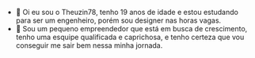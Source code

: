 - 👋 Oi eu sou o Theuzin78, tenho 19 anos de idade e estou estudando para ser um engenheiro, porém sou designer nas horas vagas.
- 💜 Sou um pequeno empreendedor que está em busca de crescimento, tenho uma esquipe qualificada e caprichosa, e tenho certeza que vou conseguir me sair bem nessa minha jornada.
<!---
Theuzin78/Theuzin78 is a ✨ special ✨ repository because its `README.md` (this file) appears on your GitHub profile.
You can click the Preview link to take a look at your changes.
--->
